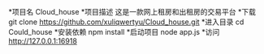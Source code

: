 *项目名
	Cloud_house
*项目描述
	这是一款网上租房和出租房的交易平台
*下载
	git clone https://github.com/xuliqwertyu/Cloud_house.git
*进入目录
	cd Could_house
*安装依赖
	npm install
*启动项目
	node app.js
*访问
	http://127.0.0.1:16918

